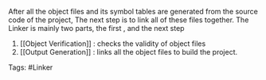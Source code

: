 After all the object files and its symbol tables are generated from the source code of the project, The next step is to link all of these files together.
The Linker is mainly two parts, the first , and the next step 
1. [[Object Verification]]  : checks the validity of object files
2. [[Output Generation]] : links all the object files to build the project.

Tags: #Linker
